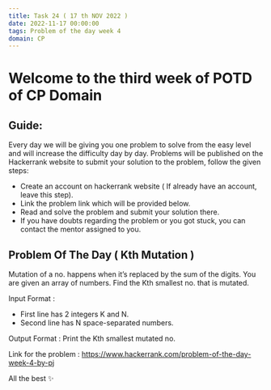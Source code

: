 ```yaml
---
title: Task 24 ( 17 th NOV 2022 )
date: 2022-11-17 00:00:00
tags: Problem of the day week 4
domain: CP
---
```


# Welcome to the third week of POTD of CP Domain
## Guide:

Every day we will be giving you one problem to solve from the easy level and will increase the difficulty day by day.
Problems will be published on the Hackerrank website to submit your solution to the problem, follow the given steps:
  - Create an account on hackerrank website ( If already have an account, leave this step).
  - Link the problem link which will be provided below.
  - Read and solve the problem and submit your solution there.
  - If you have doubts regarding the problem or you got stuck, you can contact the mentor assigned to you.

## Problem Of The Day ( Kth Mutation )

Mutation of a no. happens when it’s replaced by the sum of the digits. You are given an array of numbers. Find the Kth smallest no. that is mutated.

Input Format :
- First line has 2 integers K and N.
- Second line has N space-separated numbers.

Output Format :
Print the Kth smallest mutated no.

Link for the problem : https://www.hackerrank.com/problem-of-the-day-week-4-by-pj

All the best ✨
